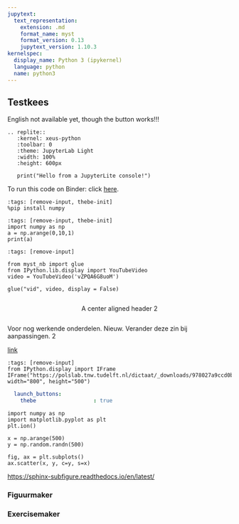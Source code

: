 ```yaml
---
jupytext:
  text_representation:
    extension: .md
    format_name: myst
    format_version: 0.13
    jupytext_version: 1.10.3
kernelspec:
  display_name: Python 3 (ipykernel)
  language: python
  name: python3
---
```


<!--
  This page is for testing purposes.
-->


## Testkees
English not available yet, though the button works!!!


```{eval-rst}
.. replite::
   :kernel: xeus-python
   :toolbar: 0
   :theme: JupyterLab Light
   :width: 100%
   :height: 600px

   print("Hello from a JupyterLite console!")
```



To run this code on Binder: click [here](https://mybinder.org/v2/gl/freek86/mirror/Deel1).

```{code-cell} python
:tags: [remove-input, thebe-init]
%pip install numpy
```

```{code-cell} python
:tags: [remove-input, thebe-init]
import numpy as np
a = np.arange(0,10,1)
print(a)
```


```{code-cell} ipython3
:tags: [remove-input]
 
from myst_nb import glue
from IPython.lib.display import YouTubeVideo
video = YouTubeVideo('vZPQA6G8uoM')
 
glue("vid", video, display = False)
 
```
  
<div style='text-align: center;'>
 
A center aligned header 2
 
```{glue:} vid
```
</div>

 
Voor nog werkende onderdelen.
Nieuw. Verander deze zin bij aanpassingen. 2

[link](my_plot.html)

```{code-cell} python
:tags: [remove-input]
from IPython.display import IFrame
IFrame("https://polslab.tnw.tudelft.nl/dictaat/_downloads/978027a9ccd0b6bd6e4ca59879db3918/my_plot.html", width="800", height="500")
```

<!---
```{code-cell} python
:tags: [remove-input]

from bokeh.layouts import column, row
from bokeh.models import ColumnDataSource, CustomJS, Slider
from bokeh.plotting import figure
from bokeh.io import save
from bokeh.resources import CDN
from bokeh.embed import file_html
from IPython.display import HTML

x = np.linspace(0, 10, 500)
y = 1 * x + 0

data_x = np.array([0, 1, 2, 3, 4, 5])
data_y = data_x + np.random.normal(0, 1, len(data_x))

source = ColumnDataSource(data=dict(x=x, y=y))

plot = figure(y_range=(-10, 10), width=400, height=400)
plot.square(x=data_x, y=data_y, size=5, color="black", alpha=0.5)
plot.line('x', 'y', source=source, line_width=3, line_alpha=0.6)

amp = Slider(start=0.1, end=10, value=1, step=.1, title="Amplitude")
offset = Slider(start=-9, end=9, value=0, step=.1, title="Offset")

callback = CustomJS(args=dict(source=source, amp=amp, offset=offset),
                    code="""
    const A = amp.value
    const B = offset.value

    const x = source.data.x
    const y = Array.from(x, (x) => - B + A * x)
    source.data = { x, y }
""")

amp.js_on_change('value', callback)
offset.js_on_change('value', callback)

layout = row(plot, column(amp, offset))
save(layout, filename="C:/Users/fpols/Documents/New folder/polslab/_build/html/Deel1/my_plot.html", title="My Bokeh Plot", resources=CDN)

html = file_html(plot, CDN, "my plot")
HTML(html)

```
-->
   
```yaml
  launch_buttons:
    thebe                  : true
```

```{code-cell} ipython3
import numpy as np
import matplotlib.pyplot as plt
plt.ion()

x = np.arange(500)
y = np.random.randn(500)

fig, ax = plt.subplots()
ax.scatter(x, y, c=y, s=x)
```

https://sphinx-subfigure.readthedocs.io/en/latest/

### Figuurmaker

<div id="figuur_formulier">

</div>
<div id="listContainer">
  
</div> 

### Exercisemaker
<div id="exform">
  
</div>
<div id="listContainerex">
   
</div> 